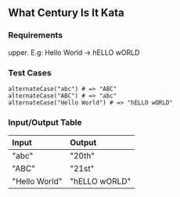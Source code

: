 ## What Century Is It Kata

### Requirements 

upper. E.g: Hello World -> hELLO wORLD

### Test Cases

```
alternateCase("abc") # => "ABC"
alternateCase("ABC") # => "abc"
alternateCase("Hello World") # => "hELLO wORLD"
```

### Input/Output Table

| Input         | Output        |
| :------------ | :------------ |
| "abc"         | "20th"        |
| "ABC"         | "21st"        |
| "Hello World" | "hELLO wORLD" |
